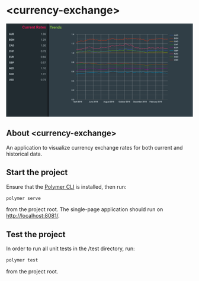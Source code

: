 # \<currency-exchange\>

![An image of the <currency-exchange\> demo.](./demo-img.png?raw=true "<currency-exchange\>")

## About \<currency-exchange\>

An application to visualize currency exchange rates for both current and historical data.

## Start the project

Ensure that the [Polymer CLI](https://www.npmjs.com/package/polymer-cli) is installed, then run:

```bash
polymer serve
```

from the project root. The single-page application should run on <http://localhost:8081/>.

## Test the project

In order to run all unit tests in the /test directory, run:

```bash
polymer test
```

from the project root.